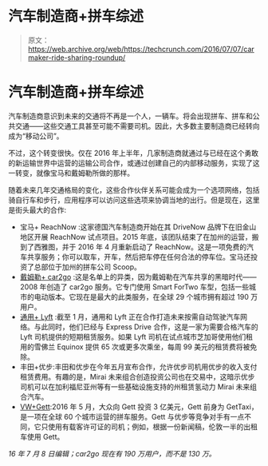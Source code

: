 # 汽车制造商+拼车综述 

> 原文：<https://web.archive.org/web/https://techcrunch.com/2016/07/07/carmaker-ride-sharing-roundup/>

# 汽车制造商+拼车综述

汽车制造商意识到未来的交通将不再是一个人，一辆车。将会出现拼车、拼车和公共交通——这些交通工具甚至可能不需要司机。因此，大多数主要制造商已经转向成为“移动公司”。

不过，这个转变很快。仅在 2016 年上半年，几家制造商就通过与已经在这个勇敢的新运输世界中运营的运输公司合作，或通过创建自己的内部移动服务，实现了这一转变，就像宝马和戴姆勒所做的那样。

随着未来几年交通格局的变化，这些合作伙伴关系可能会成为一个选项网络，包括骑自行车和步行，应用程序可以访问这些选项来协调当地的出行。但是现在，这里是街头最大的合作:

*   宝马+ ReachNow :这家德国汽车制造商开始在其 DriveNow 品牌下在旧金山地区开展 ReachNow 试点项目。2015 年底，该团队结束了在加州的运营，搬到了西雅图，并于 2016 年 4 月重新启动了 ReachNow。这是一项免费的汽车共享服务；你可以取车，开车，然后把车停在任何合法的停车位。宝马还投资了总部位于加州的拼车公司 Scoop。
*   [戴姆勒+ car2go](https://web.archive.org/web/20221207081606/https://beta.techcrunch.com/2014/09/03/car2gos-parent-brand-moovel-acquires-ridescout-and-mytaxi/) :这是名单上的异类，因为戴姆勒在汽车共享的黑暗时代——2008 年创造了 car2go 服务。它专门使用 Smart ForTwo 车型，包括一些城市的电动版本。它现在是最大的此类服务，在全球 29 个城市拥有超过 190 万用户。
*   [通用+ Lyft](https://web.archive.org/web/20221207081606/https://beta.techcrunch.com/video/general-motors-ceo-mary-barra-on-lyft-and-the-bolt-ev-2/519400418/) :截至 1 月，通用和 Lyft 正在合作打造未来按需自动驾驶汽车网络。与此同时，他们已经与 Express Drive 合作，这是一家为需要合格汽车的 Lyft 司机提供的短期租赁服务。如果 Lyft 司机在试点城市芝加哥使用他们租用的雪佛兰 Equinox 提供 65 次或更多次乘坐，每周 99 美元的租赁费将被免除。
*   丰田+优步:丰田和优步在今年五月宣布合作，允许优步司机用优步的收入支付租赁费用。有趣的是，Mirai 未来组合创造投资公司也在交易中，这暗示优步司机可以在加利福尼亚州等有一些基础设施支持的州租赁氢动力 Mirai 未来组合汽车。
*   [VW+Gett](https://web.archive.org/web/20221207081606/https://beta.techcrunch.com/2016/03/30/gett-looks-to-acquire-radio-taxis-in-the-uk/):2016 年 5 月，大众向 Gett 投资 3 亿美元，Gett 前身为 GetTaxi，是一项在全球 60 个城市运营的拼车服务。Gett 与优步等竞争对手有一点不同，它只使用有载客许可证的司机；例如，根据一份新闻稿，伦敦一半的出租车使用 Gett。

*16 年 7 月 8 日编辑；car2go 现在有 190 万用户，而不是 130 万。*